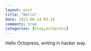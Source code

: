 ```yaml
---
layout: post
title: "Hello"
date: 2013-06-24 03:18
comments: true
categories: [blog,octopress]
---
```

Hello Octopress, writing in hacker way.